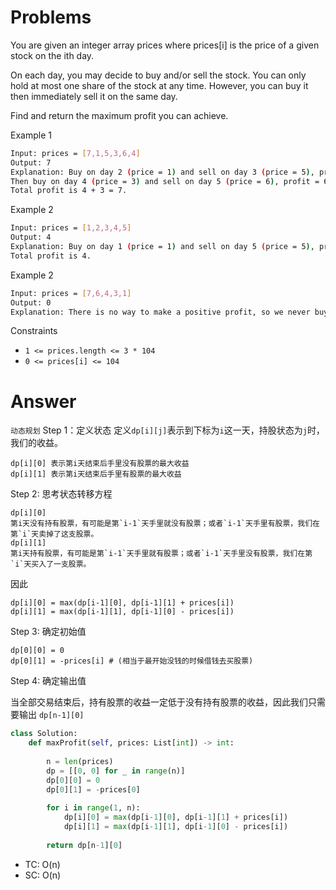 # Problems
You are given an integer array prices where prices[i] is the price of a given stock on the ith day.

On each day, you may decide to buy and/or sell the stock. You can only hold at most one share of the stock at any time. However, you can buy it then immediately sell it on the same day.

Find and return the maximum profit you can achieve.

Example 1
```bash
Input: prices = [7,1,5,3,6,4]
Output: 7
Explanation: Buy on day 2 (price = 1) and sell on day 3 (price = 5), profit = 5-1 = 4.
Then buy on day 4 (price = 3) and sell on day 5 (price = 6), profit = 6-3 = 3.
Total profit is 4 + 3 = 7.
```

Example 2
```bash
Input: prices = [1,2,3,4,5]
Output: 4
Explanation: Buy on day 1 (price = 1) and sell on day 5 (price = 5), profit = 5-1 = 4.
Total profit is 4.
```

Example 2
```bash
Input: prices = [7,6,4,3,1]
Output: 0
Explanation: There is no way to make a positive profit, so we never buy the stock to achieve the maximum profit of 0.
```

Constraints
- `1 <= prices.length <= 3 * 104`
- `0 <= prices[i] <= 104`

# Answer
`动态规划`
Step 1：定义状态
定义`dp[i][j]`表示到下标为`i`这一天，持股状态为`j`时，我们的收益。
```
dp[i][0] 表示第i天结束后手里没有股票的最大收益
dp[i][1] 表示第i天结束后手里有股票的最大收益
```
Step 2: 思考状态转移方程
```
dp[i][0]
第i天没有持有股票，有可能是第`i-1`天手里就没有股票；或者`i-1`天手里有股票，我们在第`i`天卖掉了这支股票。
dp[i][1]
第i天持有股票，有可能是第`i-1`天手里就有股票；或者`i-1`天手里没有股票，我们在第`i`天买入了一支股票。
```
因此
```
dp[i][0] = max(dp[i-1][0], dp[i-1][1] + prices[i])
dp[i][1] = max(dp[i-1][1], dp[i-1][0] - prices[i])
```

Step 3: 确定初始值
```
dp[0][0] = 0
dp[0][1] = -prices[i] # (相当于最开始没钱的时候借钱去买股票)
```
Step 4: 确定输出值

当全部交易结束后，持有股票的收益一定低于没有持有股票的收益，因此我们只需要输出 `dp[n-1][0]`

```python
class Solution:
    def maxProfit(self, prices: List[int]) -> int:
        
        n = len(prices)
        dp = [[0, 0] for _ in range(n)]
        dp[0][0] = 0
        dp[0][1] = -prices[0]
        
        for i in range(1, n):
            dp[i][0] = max(dp[i-1][0], dp[i-1][1] + prices[i])
            dp[i][1] = max(dp[i-1][1], dp[i-1][0] - prices[i])
        
        return dp[n-1][0]
```

- TC: O(n)
- SC: O(n)
